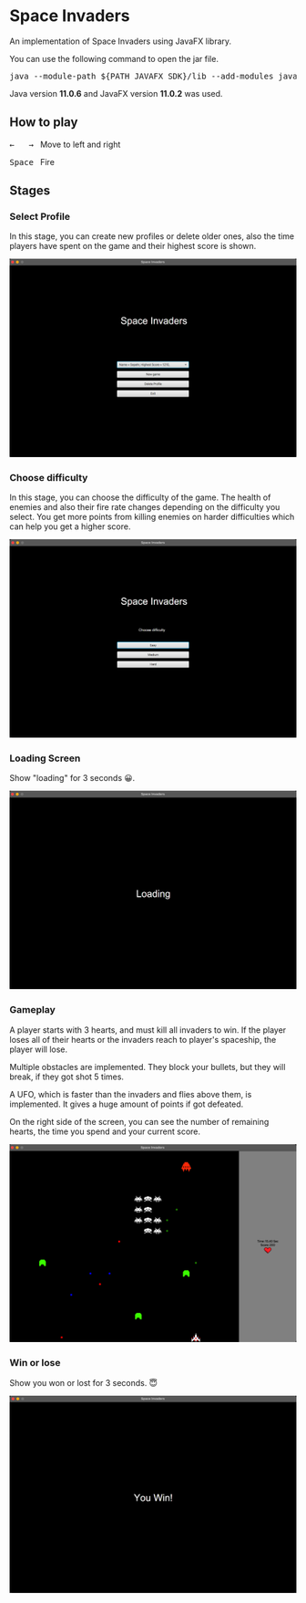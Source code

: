 # Space Invaders

An implementation of Space Invaders using JavaFX library.

You can use the following command to open the jar file.

<pre>java --module-path ${PATH_JAVAFX_SDK}/lib --add-modules javafx.controls,javafx.fxml,javafx.swing -jar ${PATH_JAR_FILE}</pre>

Java version **11.0.6** and JavaFX version **11.0.2** was used.

## How to play

<kbd>&#8592; &nbsp; &#8594;</kbd> &nbsp; Move to left and right

<kbd>Space</kbd> &nbsp; Fire

## Stages

### Select Profile
In this stage, you can create new profiles or delete older ones, also the time players have spent on the game and their highest score is shown.

<img src="Images/SelectProfile.png">

### Choose difficulty
In this stage, you can choose the difficulty of the game. The health of enemies and also their fire rate changes depending on the difficulty you select. You get more points from killing enemies on harder difficulties which can help you get a higher score. 

<img src="Images/ChooseDifficulty.png">

### Loading Screen
Show "loading" for 3 seconds 😀.

<img src="Images/LoadingScreen.png">

### Gameplay
A player starts with 3 hearts, and must kill all invaders to win. If the player loses all of their hearts or the invaders reach to player's spaceship, the player will lose.

Multiple obstacles are implemented. They block your bullets, but they will break, if they got shot 5 times.

A UFO, which is faster than the invaders and flies above them, is implemented. It gives a huge amount of points if got defeated.

On the right side of the screen, you can see the number of remaining hearts, the time you spend and your current score.

<img src="Images/GamePlay.png">

### Win or lose
Show you won or lost for 3 seconds. 😇

<img src="Images/WinOrLose.png">